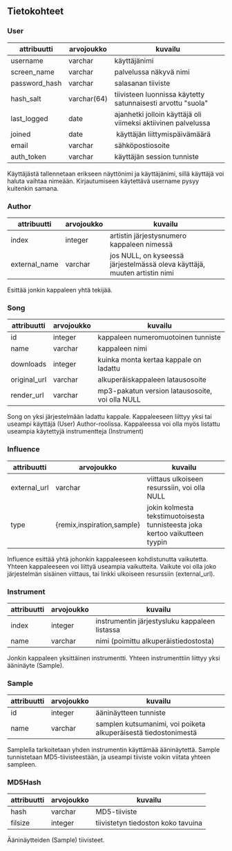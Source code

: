 ## Tietokohteet

### User
|attribuutti	| arvojoukko 	| kuvailu
|---------------|---------------|----------|
| username		| varchar		| käyttäjänimi
| screen_name	| varchar		| palvelussa näkyvä nimi
| password_hash	| varchar		| salasanan tiiviste
| hash_salt		| varchar(64)	| tiivisteen luonnissa käytetty satunnaisesti arvottu "suola"
| last_logged	| date			| ajanhetki jolloin käyttäjä oli viimeksi aktiivinen palvelussa
| joined		| date			| käyttäjän liittymispäivämäärä
| email			| varchar		| sähköpostiosoite
| auth_token	| varchar		| käyttäjän session tunniste

Käyttäjästä tallennetaan erikseen näyttönimi ja käyttäjänimi, sillä käyttäjä voi haluta vaihtaa nimeään. Kirjautumiseen käytettävä username pysyy kuitenkin samana.

### Author
|attribuutti	| arvojoukko 	| kuvailu
|---------------|---------------|----------|
| index			| integer		| artistin järjestysnumero kappaleen nimessä
| external_name	| varchar		| jos NULL, on kyseessä järjestelmässä oleva käyttäjä, muuten artistin nimi

Esittää jonkin kappaleen yhtä tekijää. 

### Song
|attribuutti	| arvojoukko 	| kuvailu
|---------------|---------------|----------|
| id			| integer		| kappaleen numeromuotoinen tunniste
| name			| varchar		| kappaleen nimi
| downloads		| integer		| kuinka monta kertaa kappale on ladattu
| original_url	| varchar		| alkuperäiskappaleen latausosoite
| render_url 	| varchar		| mp3-pakatun version latausosoite, voi olla NULL

Song on yksi järjestelmään ladattu kappale. Kappaleeseen liittyy yksi tai useampi käyttäjä (User) Author-roolissa. Kappaleessa voi olla myös listattu useampia käytettyjä instrumentteja (Instrument)

### Influence
|attribuutti	| arvojoukko 				| kuvailu
|---------------|-------------------		|----------|
| external_url	| varchar					| viittaus ulkoiseen resurssiin, voi olla NULL
| type			|{remix,inspiration,sample}	| jokin kolmesta tekstimuotoisesta tunnisteesta joka kertoo vaikutteen tyypin

Influence esittää yhtä johonkin kappaleeseen kohdistunutta vaikutetta. Yhteen kappaleeseen voi liittyä useampia vaikutteita. Vaikute voi olla joko järjestelmän sisäinen viittaus, tai linkki ulkoiseen resurssiin (external_url).

### Instrument
|attribuutti	| arvojoukko 		| kuvailu
|---------------|-------------------|----------|
| index			| integer			| instrumentin järjestysluku kappaleen listassa
| name			| varchar			| nimi (poimittu alkuperäistiedostosta)

Jonkin kappaleen yksittäinen instrumentti. Yhteen instrumenttiin liittyy yksi ääninäyte (Sample).

### Sample
|attribuutti	| arvojoukko 	| kuvailu
|---------------|---------------|----------|
| id			| integer		| ääninäytteen tunniste
| name			| varchar		| samplen kutsumanimi, voi poiketa alkuperäisestä tiedostonimestä

Samplella tarkoitetaan yhden instrumentin käyttämää ääninäytettä. Sample tunnistetaan MD5-tiivisteestään, ja useampi tiiviste voikin viitata yhteen sampleen.

### MD5Hash
|attribuutti	| arvojoukko 	| kuvailu
|---------------|---------------|----------|
| hash			| varchar		| MD5-tiiviste
| filsize		| integer		| tiivistetyn tiedoston koko tavuina

Ääninäytteiden (Sample) tiivisteet.

